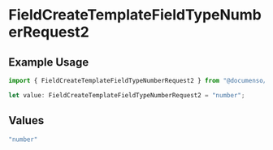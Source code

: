 # FieldCreateTemplateFieldTypeNumberRequest2

## Example Usage

```typescript
import { FieldCreateTemplateFieldTypeNumberRequest2 } from "@documenso/sdk-typescript/models/operations";

let value: FieldCreateTemplateFieldTypeNumberRequest2 = "number";
```

## Values

```typescript
"number"
```